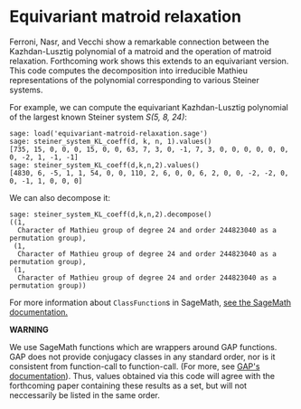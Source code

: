 # Equivariant matroid relaxation

Ferroni, Nasr, and Vecchi show a remarkable connection between the Kazhdan-Lusztig polynomial of a matroid and the operation of matroid relaxation. Forthcoming work shows this extends to an equivariant version. This code computes the decomposition into irreducible Mathieu representations of the polynomial corresponding to various Steiner systems.

For example, we can compute the equivariant Kazhdan-Lusztig polynomial of the largest known Steiner system *S(5, 8, 24)*:

	sage: load('equivariant-matroid-relaxation.sage')
	sage: steiner_system_KL_coeff(d, k, n, 1).values()
	[735, 15, 0, 0, 0, 15, 0, 0, 63, 7, 3, 0, -1, 7, 3, 0, 0, 0, 0, 0, 0, 0, -2, 1, -1, -1]
	sage: steiner_system_KL_coeff(d,k,n,2).values()
	[4830, 6, -5, 1, 1, 54, 0, 0, 110, 2, 6, 0, 0, 6, 2, 0, 0, -2, -2, 0, 0, -1, 1, 0, 0, 0]

We can also decompose it:

	sage: steiner_system_KL_coeff(d,k,n,2).decompose()
	((1,
	  Character of Mathieu group of degree 24 and order 244823040 as a permutation group),
	 (1,
	  Character of Mathieu group of degree 24 and order 244823040 as a permutation group),
	 (1,
	  Character of Mathieu group of degree 24 and order 244823040 as a permutation group))

For more information about `ClassFunction`s in SageMath, [see the SageMath documentation.](https://doc.sagemath.org/html/en/reference/groups/sage/groups/class_function.html)

**WARNING**

We use SageMath functions which are wrappers around GAP functions. GAP does not provide conjugacy classes
in any standard order, nor is it consistent from function-call to function-call. (For more, see [GAP's documentation](https://www.gap-system.org/Manuals/doc/ref/chap39.html#X7D474F8F87E4E5D9)). Thus, values obtained via this code will
agree with the forthcoming paper containing these results as a set, but will not neccessarily be listed in the same
order.
